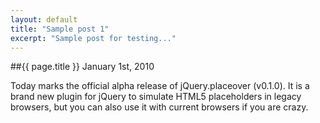 ```yaml
---
layout: default
title: "Sample post 1"
excerpt: "Sample post for testing..."
---
```


##{{ page.title }}
January 1st, 2010

Today marks the official alpha release of jQuery.placeover (v0.1.0).  It is a brand new plugin for jQuery to simulate HTML5 placeholders in legacy browsers, but you can also use it with current browsers if you are crazy.